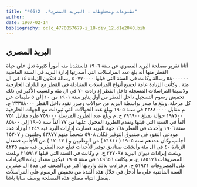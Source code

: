```yaml
---
title: "*مطبوعات ومخطوطات : البريد المصري*.  2(6)"
author: 
date: 1907-02-14
bibliography: oclc_4770057679-i_18-div_12.d1e2040.bib
---
```




##  البريد المصري 


 أتانا تقرير مصلحة البريد المصري عن سنة  ١٩٠٦  فاستفدنا منه أموراً كثيرة تدل على حياة القطر منها أنه بلغ عدد المراسلات التي أصدرتها إدارة البريد في السنة الماضية  ٥٨٠٠٠٠٠٠  رسالة وكانت في السنة التي قبلها  ٥٠٧٧٠٠٠٠  رسالة فتكون الزيادة  ١٤  في ال  مئة  . وكأنت الزيادة عامة لجميع أنواع المراسلات المتبادلة في القطر مع البلدان الخارجية ولاسيما المراسلات المسجلة داخل القطر إذ زادت  ٧٠  في ال  مئة  والسبب الأكبر   في ذلك تخفيض رسوم التسجيل داخل القطر من أول يناير سنة  ١٩٠١  من  ١٠  إلى  ٥  مليمات عن كل مرحلة. وبلغ ما صدر بواسطة البريد من حوالات وصرر نقود داخل القطر  ٢٣٣٥٨٠٠٠  ج. م مقابل  ٢٢٨٨٠٠٠٠  في سنة  ١٩٠٥  وبلغ عدد الحوالات التي تبودلت   مع الجهات الخارجية  ١٩٧٥٠٠  حوالة بمبلغ  ٧٩٦٩٠٠  ج. م وبلغ عدد الطرود المرسلة  ٧٥٩٠٠٠  طرد مقابل  ٧٥١  ألفاً في السنة التي قبلها وتقدم الطرود المحول عليها من  ٧٧  ألفاً سنة  ١٩٠٥  إلى  ٨٥٨٠٠  سنة  ١٩٠٦  وأحدث في القطر  ١٦٨  جهة للبريد فصارت إدارات البرد فيه  ١٢٤٩  أو زاد عدد مودعي النقود في صندوق التوفير فكان  ٥٩٠٨  شخصاً منهم  ٤٣٨٧٧  وطنيون و  ١٥٢٠٧  أجانب وكان عددهم سنة  ١٩٠٥  (  ٢١٤١١  ) من الوطنيين و (  ١٢٠١٣  ) من الأجانب فمعدل الزيادة  ٤٠  في ال  مئة  وأنشئت صناديق توفير للأحداث فبلغ عدد المفرين فيه منهم  ٤٢٢٥  وبلغت إيرادات ديوان البريد  ٢٣٧٠٩٧  ج. م وكانت في السنة التي قبلها  ٢١٥٩١٧  وبلغت المصروفات  ١٨٥١٧٦  ج. م وكانت  ١٤٩٦٥٦  في سنة  ١٩٠٥  فيكون مقدار زيادة الإيرادات على المصروفات  ٥١٩٢١  ج. م فزادت بذلك واردتها أكثر من الضعف في مدة ال  عشرين  السنة الماضية على ما أدخل في خلال هذه المدة من تخفيض الرسوم على المراسلات بفضل انتباه مصلح هذه المصلحة يوسف سابا باشا. 

